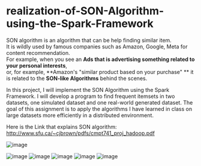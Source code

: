 # realization-of-SON-Algorithm-using-the-Spark-Framework
SON algorithm is an algorithm that can be help finding similar item.   
It is wildly used by famous companies such as Amazon, Google, Meta for content recommendation.  
For example, when you see an **Ads that is advertising something related to your personal interests**,  
or, for example, **Amazon's "similar product based on your purchase" ** 
it is related to the **SON-like Algorithms** behind the scenes.   

In this project, I will implement the SON Algorithm using the Spark Framework. I will develop a program to find frequent itemsets in two datasets, one simulated dataset and one real-world generated dataset. The goal of this assignment is to apply the algorithms I have learned in class on large datasets more efficiently in a distributed environment.  

Here is the Link that explains SON algorithm: http://www.sfu.ca/~cjbrown/pdfs/cmpt741_proj_hadoop.pdf  

![image](https://user-images.githubusercontent.com/43727688/222019337-f0f81a8f-8ef7-4b3f-8337-027b27b35282.png)



![image](https://user-images.githubusercontent.com/43727688/222018837-103e2dbf-1843-44dd-9651-99194cfef49a.png)
![image](https://user-images.githubusercontent.com/43727688/222018879-fcd36158-212b-46ab-8d02-e70e9a162463.png)
![image](https://user-images.githubusercontent.com/43727688/222018898-e0e6f202-42d2-46aa-b73a-11c9f1b49a3a.png)
![image](https://user-images.githubusercontent.com/43727688/222018952-c6715ec4-a803-4e91-944c-cbaaee6b69c1.png)
![image](https://user-images.githubusercontent.com/43727688/222018976-edc1f884-9f21-4500-a403-26346b780933.png)
